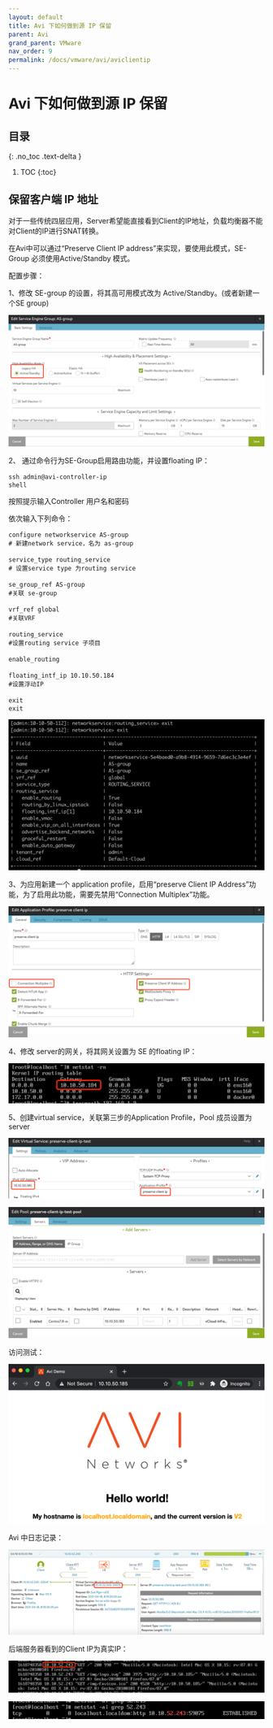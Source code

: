 ```yaml
---
layout: default
title: Avi 下如何做到源 IP 保留
parent: Avi
grand_parent: VMware
nav_order: 9
permalink: /docs/vmware/avi/aviclientip
---
```


# Avi 下如何做到源 IP 保留


## 目录
{: .no_toc .text-delta }

1. TOC
{:toc}

## 保留客户端 IP 地址

对于一些传统四层应用，Server希望能直接看到Client的IP地址，负载均衡器不能对Client的IP进行SNAT转换。

在Avi中可以通过“Preserve Client IP address”来实现，要使用此模式，SE-Group 必须使用Active/Standby 模式。

 

配置步骤：

1、修改 SE-group 的设置，将其高可用模式改为 Active/Standby。(或者新建一个SE group)

![Graphical user interface, text, application, email  Description automatically generated](../../../pics/image140.png)

 

2、 通过命令行为SE-Group启用路由功能，并设置floating IP：

```shell
ssh admin@avi-controller-ip
shell
```



按照提示输入Controller 用户名和密码

依次输入下列命令：

```shell
configure networkservice AS-group
# 新建network service，名为 as-group

service_type routing_service
# 设置service type 为routing service

se_group_ref AS-group
#关联 se-group

vrf_ref global
#关联VRF

routing_service
#设置routing service 子项目

enable_routing

floating_intf_ip 10.10.50.184
#设置浮动IP

exit
exit
```





![Text  Description automatically generated](../../../pics/image141.png)

 

3、为应用新建一个 application profile，启用“preserve Client IP Address”功能，为了启用此功能，需要先禁用“Connection Multiplex”功能。

![Graphical user interface, text, application, email  Description automatically generated](../../../pics/image142.png)

 

4、修改 server的网关，将其网关设置为 SE 的floating IP：

![Text  Description automatically generated](../../../pics/image143.png)

 

5、创建virtual service，关联第三步的Application Profile，Pool 成员设置为server

![Graphical user interface, application  Description automatically generated](../../../pics/image144.png)

![Graphical user interface, text, application, email  Description automatically generated](../../../pics/image145.png)

 

访问测试：

![Graphical user interface, text, application, website  Description automatically generated](../../../pics/image146.png)

 

 

Avi 中日志记录：

![Graphical user interface, text, application  Description automatically generated](../../../pics/image147.png)

后端服务器看到的Client IP为真实IP：

![Text  Description automatically generated](../../../pics/image148.png)

![img](../../../pics/image149.png)